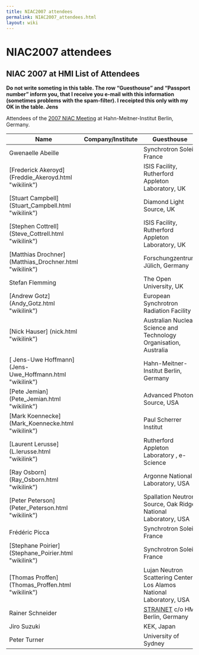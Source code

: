 ```yaml
---
title: NIAC2007 attendees
permalink: NIAC2007_attendees.html
layout: wiki
---
```

NIAC2007 attendees
==================

NIAC 2007 at HMI List of Attendees
----------------------------------

**Do not write someting in this table. The row “Guesthouse” and
“Passport number” inform you, that I receive you e-mail with this
information (sometimes problems with the spam-filter). I receipted this
only with my OK in the table. Jens**

Attendees of the [2007 NIAC Meeting](NIAC2007.html "wikilink") at
Hahn-Meitner-Institut Berlin, Germany.

| Name                                                      | Company/Institute                                                      | Guesthouse | paid |
|-----------------------------------------------------------|------------------------------------------------------------------------|------------|------|
| Gwenaelle Abeille                                         | | Synchrotron Soleil, France                                           | OK         | OK   |
| [Frederick Akeroyd] (Freddie_Akeroyd.html "wikilink")    | | ISIS Facility, Rutherford Appleton Laboratory, UK                    | OK         |      |
| [Stuart Campbell] (Stuart_Campbell.html "wikilink")      | | Diamond Light Source, UK                                             | OK         | OK   |
| [Stephen Cottrell] (Steve_Cottrell.html "wikilink")      | | ISIS Facility, Rutherford Appleton Laboratory, UK                    | OK         |      |
| [Matthias Drochner] (Matthias_Drochner.html "wikilink")  | | Forschungzentrum Jülich, Germany                                     | OK         |      |
| Stefan Flemming                                           | | The Open University, UK                                              | --         | OK   |
| [Andrew Gotz] (Andy_Gotz.html "wikilink")                | | European Synchrotron Radiation Facility                              | OK         |      |
| [Nick Hauser] (nick.html "wikilink")                     | | Australian Nuclear Science and Technology Organisation, Australia    | OK         |      |
| [ Jens-Uwe Hoffmann] (Jens-Uwe_Hoffmann.html "wikilink") | | Hahn-Meitner-Institut Berlin, Germany                                | --         | OK   |
| [Pete Jemian] (Pete_Jemian.html "wikilink")              | | Advanced Photon Source, USA                                          | OK         | OK   |
| [Mark Koennecke] (Mark_Koennecke.html "wikilink")        | | Paul Scherrer Institut                                               | OK         | OK   |
| [Laurent Lerusse] (L.lerusse.html "wikilink")            | | Rutherford Appleton Laboratory , e-Science                           | OK         | OK   |
| [Ray Osborn] (Ray_Osborn.html "wikilink")                | | Argonne National Laboratory, USA                                     | OK         |      |
| [Peter Peterson] (Peter_Peterson.html "wikilink")        | | Spallation Neutron Source, Oak Ridge National Laboratory, USA        | OK         | OK   |
| Frédéric Picca                                            | | Synchrotron Soleil, France                                           | OK         | OK   |
| [Stephane Poirier] (Stephane_Poirier.html "wikilink")    | | Synchrotron Soleil, France                                           | OK         | OK   |
| [Thomas Proffen] (Thomas_Proffen.html "wikilink")        | | Lujan Neutron Scattering Center, Los Alamos National Laboratory, USA | OK         | OK   |
| Rainer Schneider                                          | | [STRAINET](http://www.strainet.org) c/o HMI Berlin, Germany          | --         | OK   |
| Jiro Suzuki                                               | | KEK, Japan                                                           | OK         | OK   |
| Peter Turner                                              | | University of Sydney                                                 | OK         |      |


